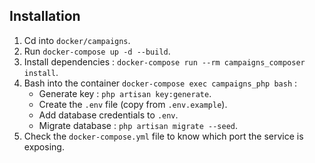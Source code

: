 ## Installation
1. Cd into ``docker/campaigns``. 
2. Run ``docker-compose up -d --build``.
3. Install dependencies : ``docker-compose run --rm campaigns_composer install``.
4. Bash into the container ``docker-compose exec campaigns_php bash`` : 
    - Generate key : ``php artisan key:generate``.
    - Create the ``.env`` file (copy from ``.env.example``).
    - Add database credentials to ``.env``.
    - Migrate database : ``php artisan migrate --seed``.
4. Check the ``docker-compose.yml`` file to know which port the service is exposing.  
